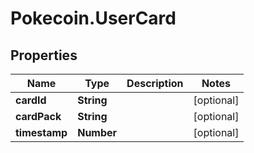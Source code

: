# Pokecoin.UserCard

## Properties

Name | Type | Description | Notes
------------ | ------------- | ------------- | -------------
**cardId** | **String** |  | [optional] 
**cardPack** | **String** |  | [optional] 
**timestamp** | **Number** |  | [optional] 


